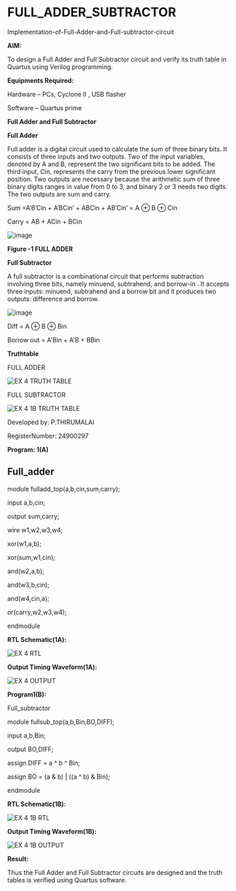 # FULL_ADDER_SUBTRACTOR

Implementation-of-Full-Adder-and-Full-subtractor-circuit

**AIM:**

To design a Full Adder and Full Subtractor circuit and verify its truth table in Quartus using Verilog programming.

**Equipments Required:**

Hardware – PCs, Cyclone II , USB flasher

Software – Quartus prime

**Full Adder and Full Subtractor**

**Full Adder**

Full adder is a digital circuit used to calculate the sum of three binary bits. It consists of three inputs and two outputs. Two of the input variables, denoted by A and B, represent the two significant bits to be added. The third input, Cin, represents the carry from the previous lower significant position. Two outputs are necessary because the arithmetic sum of three binary digits ranges in value from 0 to 3, and binary 2 or 3 needs two digits. The two outputs are sum and carry.

Sum =A’B’Cin + A’BCin’ + ABCin + AB’Cin’ = A ⊕ B ⊕ Cin 

Carry = AB + ACin + BCin

![image](https://github.com/naavaneetha/FULL_ADDER_SUBTRACTOR/assets/154305477/0f30ba51-5ffb-4198-845f-18e054f675e7)

**Figure -1 FULL ADDER**

**Full Subtractor**

A full subtractor is a combinational circuit that performs subtraction involving three bits, namely minuend, subtrahend, and borrow-in . It accepts three inputs: minuend, subtrahend and a borrow bit and it produces two outputs: difference and borrow.

![image](https://github.com/naavaneetha/FULL_ADDER_SUBTRACTOR/assets/154305477/02b24f51-ab51-4304-9ad6-7b81ffc1ead5)

Diff = A ⊕ B ⊕ Bin 

Borrow out = A'Bin + A'B + BBin

**Truthtable**

FULL ADDER 

![EX 4 TRUTH TABLE](https://github.com/user-attachments/assets/c0173d62-fe89-4b76-8936-21f0d8a38288)

FULL SUBTRACTOR 

![EX 4 1B TRUTH TABLE ](https://github.com/user-attachments/assets/58ce1173-75cc-4958-9ff2-29c41799ad5c)


 Developed by: P.THIRUMALAI 
 
 RegisterNumber: 24900297 

 
 **Program: 1(A)**

## Full_adder

module fulladd_top(a,b,cin,sum,carry);

input a,b,cin;

output sum,carry;

wire w1,w2,w3,w4;

xor(w1,a,b);

xor(sum,w1,cin);        

and(w2,a,b);

and(w3,b,cin);

and(w4,cin,a);

or(carry,w2,w3,w4);

endmodule 

**RTL Schematic(1A):**

![EX 4 RTL ](https://github.com/user-attachments/assets/8acb5dce-3b57-44ec-9b4b-8dd1cf9c1d47)

**Output Timing Waveform(1A):**

![EX 4 OUTPUT ](https://github.com/user-attachments/assets/f5797839-7745-4139-b4dd-ad19551df59b)

 **Program1(B):**

 Full_subtractor

 module fullsub_top(a,b,Bin,BO,DIFF);

input a,b,Bin;

output BO,DIFF;

assign DIFF = a ^ b ^ Bin;

assign BO = (a & b) | ((a ^ b) & Bin);

endmodule

**RTL Schematic(1B):**

![EX 4 1B RTL](https://github.com/user-attachments/assets/7dc3085d-ef28-493f-96f3-c566534aee2f)

**Output Timing Waveform(1B):**

![EX 4 1B OUTPUT](https://github.com/user-attachments/assets/dbb2f1d7-b9ff-4c33-b579-47e6736d30fb)

**Result:**

Thus the Full Adder and Full Subtractor circuits are designed and the truth tables is verified using Quartus software.



